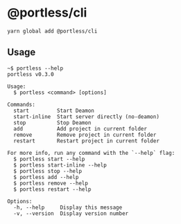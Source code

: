 # @portless/cli

```yarn global add @portless/cli```

## Usage

```
~$ portless --help
portless v0.3.0

Usage:
  $ portless <command> [options]

Commands:
  start         Start Deamon
  start-inline  Start server directly (no-deamon)
  stop          Stop Deamon
  add           Add project in current folder
  remove        Remove project in current folder
  restart       Restart project in current folder

For more info, run any command with the `--help` flag:
  $ portless start --help
  $ portless start-inline --help
  $ portless stop --help
  $ portless add --help
  $ portless remove --help
  $ portless restart --help

Options:
  -h, --help     Display this message 
  -v, --version  Display version number 
```
